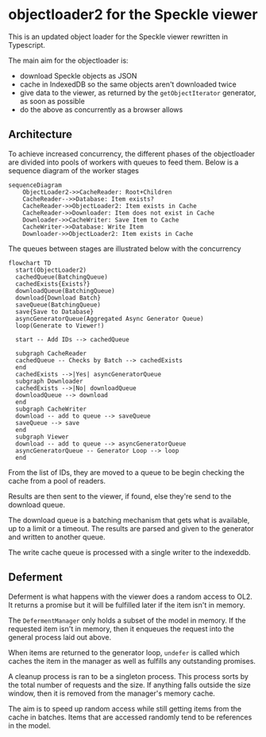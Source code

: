 # objectloader2 for the Speckle viewer

This is an updated object loader for the Speckle viewer rewritten in Typescript.

The main aim for the objectloader is:

- download Speckle objects as JSON
- cache in IndexedDB so the same objects aren't downloaded twice
- give data to the viewer, as returned by the `getObjectIterator` generator, as soon as possible
- do the above as concurrently as a browser allows

## Architecture

To achieve increased concurrency, the different phases of the objectloader are divided into pools of workers with queues to feed them. Below is a sequence diagram of the worker stages

```mermaid
sequenceDiagram
    ObjectLoader2->>CacheReader: Root+Children
    CacheReader-->>Database: Item exists?
    CacheReader->>ObjectLoader2: Item exists in Cache
    CacheReader->>Downloader: Item does not exist in Cache
    Downloader->>CacheWriter: Save Item to Cache
    CacheWriter->>Database: Write Item
    Downloader->>ObjectLoader2: Item exists in Cache
```

The queues between stages are illustrated below with the concurrency

```mermaid
flowchart TD
  start(ObjectLoader2)
  cachedQueue(BatchingQueue)
  cachedExists{Exists?}
  downloadQueue(BatchingQueue)
  download{Download Batch}
  saveQueue(BatchingQueue)
  save{Save to Database}
  asyncGeneratorQueue(Aggregated Async Generator Queue)
  loop(Generate to Viewer!)

  start -- Add IDs --> cachedQueue

  subgraph CacheReader
  cachedQueue -- Checks by Batch --> cachedExists
  end
  cachedExists -->|Yes| asyncGeneratorQueue
  subgraph Downloader
  cachedExists -->|No| downloadQueue
  downloadQueue --> download
  end
  subgraph CacheWriter
  download -- add to queue --> saveQueue
  saveQueue --> save
  end
  subgraph Viewer
  download -- add to queue --> asyncGeneratorQueue
  asyncGeneratorQueue -- Generator Loop --> loop
  end
```

From the list of IDs, they are moved to a queue to be begin checking the cache from a pool of readers.

Results are then sent to the viewer, if found, else they're send to the download queue.

The download queue is a batching mechanism that gets what is available, up to a limit or a timeout. The results are parsed and given to the generator and written to another queue.

The write cache queue is processed with a single writer to the indexeddb.

## Deferment

Deferment is what happens with the viewer does a random access to OL2. It returns a promise but it will be fulfilled later if the item isn't in memory.

The `DefermentManager` only holds a subset of the model in memory. If the requested item isn't in memory, then it enqueues the request into the general process laid out above.

When items are returned to the generator loop, `undefer` is called which caches the item in the manager as well as fulfills any outstanding promises.

A cleanup process is ran to be a singleton process. This process sorts by the total number of requests and the size. If anything falls outside the size window, then it is removed from the manager's memory cache.

The aim is to speed up random access while still getting items from the cache in batches. Items that are accessed randomly tend to be references in the model.

